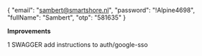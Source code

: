 {
  "email": "sambert@smartshore.nl",
  "password": "!Alpine4698",
  "fullName": "Sambert",
  "otp": "581635"
}



**Improvements**

1 SWAGGER add instructions to auth/google-sso 

